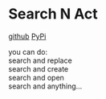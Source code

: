 # Search N Act

[github](https://github.com/eaybek/sna/) 
[PyPi](https://pypi.org/project/sna/)  

you can do:  
    search and replace  
    search and create  
    search and open  
    search and anything...  
  

